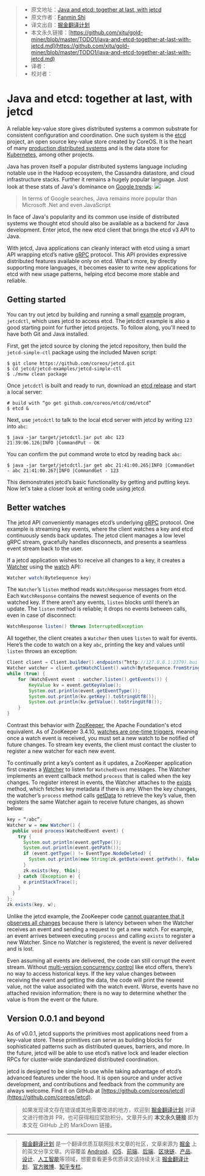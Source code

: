 > * 原文地址：[Java and etcd: together at last, with jetcd](https://coreos.com/blog/java-and-etcd-together-with-jetcd)
> * 原文作者：[Fanmin Shi](https://coreos.com/blog/java-and-etcd-together-with-jetcd)
> * 译文出自：[掘金翻译计划](https://github.com/xitu/gold-miner)
> * 本文永久链接：[https://github.com/xitu/gold-miner/blob/master/TODO1/java-and-etcd-together-at-last-with-jetcd.md](https://github.com/xitu/gold-miner/blob/master/TODO1/java-and-etcd-together-at-last-with-jetcd.md)
> * 译者：
> * 校对者：

# Java and etcd: together at last, with jetcd

A reliable key-value store gives distributed systems a common substrate for consistent configuration and coordination. One such system is the [etcd](https://github.com/coreos/etcd) project, an open source key-value store created by CoreOS. It is the heart of many [production distributed systems](https://github.com/coreos/etcd/blob/master/Documentation/production-users.md) and is the data store for [Kubernetes](https://kubernetes.io/), among other projects.

Java has proven itself a popular distributed systems language including notable use in the Hadoop ecosystem, the Cassandra datastore, and cloud infrastructure stacks. Further it remains a hugely popular language. Just look at these stats of Java's dominance on [Google trends](https://trends.google.com/trends/explore?cat=32&q=%2Fm%2F07sbkfb,%2Fm%2F09gbxjr,%2Fm%2F06ff5,%2Fm%2F0gdzk,%2Fm%2F02p97):
![](https://coreos.com/sites/default/files/inline-images/google-trends-java.png)
> In terms of Google searches, Java remains more popular than Microsoft .Net and even JavaScript

In face of Java's popularity and its common use inside of distributed systems we thought etcd should also be available as a backend for Java development. Enter jetcd, the new etcd client that brings the etcd v3 API to Java.

With jetcd, Java applications can cleanly interact with etcd using a smart API wrapping etcd’s native [gRPC](https://github.com/coreos/etcd/blob/master/Documentation/dev-guide/api_reference_v3.md) protocol. This API provides expressive distributed features available only on etcd. What's more, by directly supporting more languages, it becomes easier to write new applications for etcd with new usage patterns, helping etcd become more stable and reliable.

## Getting started

You can try out jetcd by building and running a small [example](https://github.com/coreos/jetcd/tree/master/jetcd-examples/jetcd-simple-ctl) program, `jetcdctl`, which uses jetcd to access etcd. The jetcdctl example is also a good starting point for further jetcd projects. To follow along, you'll need to have both Git and Java installed.

First, get the jetcd source by cloning the jetcd repository, then build the `jetcd-simple-ctl` package using the included Maven script:

``` plain
$ git clone https://github.com/coreos/jetcd.git
$ cd jetcd/jetcd-examples/jetcd-simple-ctl
$ ./mvnw clean package
```

Once `jetcdctl` is built and ready to run, download an [etcd release](https://github.com/coreos/etcd/releases) and start a local server:

``` plain
# build with “go get github.com/coreos/etcd/cmd/etcd”
$ etcd &
```

Next, use `jetcdctl` to talk to the local etcd server with jetcd by writing `123` into `abc`:

``` plain
$ java -jar target/jetcdctl.jar put abc 123
21:39:06.126|INFO |CommandPut - OK
```

You can confirm the put command wrote to etcd by reading back `abc`:

``` plain
$ java -jar target/jetcdctl.jar get abc 21:41:00.265|INFO |CommandGet - abc 21:41:00.267|INFO |CommandGet - 123
```

This demonstrates jetcd’s basic functionality by getting and putting keys. Now let's take a closer look at writing code using jetcd.

## Better watches

The jetcd API conveniently manages etcd’s underlying [gRPC](https://github.com/coreos/etcd/blob/master/Documentation/dev-guide/api_reference_v3.md) protocol. One example is streaming key events, where the client watches a key and etcd continuously sends back updates. The jetcd client manages a low level gRPC stream, gracefully handles disconnects, and presents a seamless event stream back to the user.

If a jetcd application wishes to receive all changes to a key, it creates a [Watcher](https://github.com/coreos/jetcd/blob/18b235a77aa680039cec170a394b8156fb01d7f0/jetcd-core/src/main/java/com/coreos/jetcd/Watch.java#L51) using the [watch](https://github.com/coreos/jetcd/blob/18b235a77aa680039cec170a394b8156fb01d7f0/jetcd-core/src/main/java/com/coreos/jetcd/Watch.java#L46) API:

``` java
Watcher watch(ByteSequence key)
```

The `Watcher`’s `listen` method reads `WatchResponse` messages from etcd. Each `WatchResponse` contains the newest sequence of events on the watched key. If there aren’t any events, `listen` blocks until there’s an update. The `listen` method is reliable; it drops no events between calls, even in case of disconnect:

``` java
WatchResponse listen() throws InterruptedException
```

All together, the client creates a `Watcher` then uses `listen` to wait for events. Here’s the code to watch on a key `abc`, printing the key and values until `listen` throws an exception:

``` java
Client client = Client.builder().endpoints(“http://127.0.0.1:2379).build();
Watcher watcher = client.getWatchClient().watch(ByteSequence.fromString("abc"));
while (true) {
    for (WatchEvent event : watcher.listen().getEvents()) {
        KeyValue kv = event.getKeyValue();
        System.out.println(event.getEventType());
        System.out.println(kv.getKey().toStringUtf8());
        System.out.println(kv.getValue().toStringUtf8());
    }
}
```

Contrast this behavior with [ZooKeeper](https://zookeeper.apache.org/doc/r3.4.10/), the Apache Foundation's etcd equivalent. As of ZooKeeper 3.4.10, [watches are one-time triggers](https://zookeeper.apache.org/doc/trunk/zookeeperProgrammers.html#sc_WatchSemantics), meaning once a watch event is received, you must set a new watch to be notified of future changes. To stream key events, the client must contact the cluster to register a new watcher for each new event.

To continually print a key’s content as it updates, a ZooKeeper application first creates a [Watcher](https://zookeeper.apache.org/doc/r3.4.10/api/org/apache/zookeeper/Watcher.html) to listen for `WatchedEvent` messages. The Watcher implements an event callback method `process` that is called when the key changes. To register interest in events, the Watcher attaches to the [exists](https://zookeeper.apache.org/doc/r3.4.10/api/org/apache/zookeeper/ZooKeeper.html#exists%28java.lang.String,%20org.apache.zookeeper.Watcher%29) method, which fetches key metadata if there is any. When the key changes, the watcher’s `process` method calls [getData](https://zookeeper.apache.org/doc/r3.4.10/api/org/apache/zookeeper/ZooKeeper.html#getData%28java.lang.String,%20org.apache.zookeeper.Watcher,%20org.apache.zookeeper.AsyncCallback.DataCallback,%20java.lang.Object%29) to retrieve the key’s value, then registers the same Watcher again to receive future changes, as shown below:

``` java
key = “/abc”;
Watcher w = new Watcher() {
  public void process(WatchedEvent event) {
    try {
      System.out.println(event.getType());
      System.out.println(event.getPath());
      if (event.getType() != EventType.NodeDeleted) {
        System.out.println(new String(zk.getData(event.getPath(), false, null)));
      }
      zk.exists(key, this);
    } catch (Exception e) {
      e.printStackTrace();
    }
  }
};
zk.exists(key, w);
```

Unlike the jetcd example, the ZooKeeper code [cannot guarantee that it observes all changes](https://zookeeper.apache.org/doc/trunk/zookeeperProgrammers.html#sc_WatchSemantics) because there is latency between when the Watcher receives an event and sending a request to get a new watch. For example, an event arrives between executing `process` and calling `exists` to register a new Watcher. Since no Watcher is registered, the event is never delivered and is lost.

Even assuming all events are delivered, the code can still corrupt the event stream. Without [multi-version concurrency control](https://github.com/coreos/etcd/blob/master/Documentation/learning/data_model.md) like etcd offers, there’s no way to access historical keys. If the key value changes between receiving the event and getting the data, the code will print the newest value, not the value associated with the watch event. Worse, events have no attached revision information; there is no way to determine whether the value is from the event or the future.

## Version 0.0.1 and beyond

As of v0.0.1, jetcd supports the primitives most applications need from a key-value store. These primitives can serve as building blocks for sophisticated patterns such as distributed queues, barriers, and more. In the future, jetcd will be able to use etcd’s native lock and leader election RPCs for cluster-wide standardized distributed coordination.

jetcd is designed to be simple to use while taking advantage of etcd’s advanced features under the hood. It is open source and under active development, and contributions and feedback from the community are always welcome. Find it on GitHub at [https://github.com/coreos/jetcd](https://github.com/coreos/jetcd).

> 如果发现译文存在错误或其他需要改进的地方，欢迎到 [掘金翻译计划](https://github.com/xitu/gold-miner) 对译文进行修改并 PR，也可获得相应奖励积分。文章开头的 **本文永久链接** 即为本文在 GitHub 上的 MarkDown 链接。

---

> [掘金翻译计划](https://github.com/xitu/gold-miner) 是一个翻译优质互联网技术文章的社区，文章来源为 [掘金](https://juejin.im) 上的英文分享文章。内容覆盖 [Android](https://github.com/xitu/gold-miner#android)、[iOS](https://github.com/xitu/gold-miner#ios)、[前端](https://github.com/xitu/gold-miner#前端)、[后端](https://github.com/xitu/gold-miner#后端)、[区块链](https://github.com/xitu/gold-miner#区块链)、[产品](https://github.com/xitu/gold-miner#产品)、[设计](https://github.com/xitu/gold-miner#设计)、[人工智能](https://github.com/xitu/gold-miner#人工智能)等领域，想要查看更多优质译文请持续关注 [掘金翻译计划](https://github.com/xitu/gold-miner)、[官方微博](http://weibo.com/juejinfanyi)、[知乎专栏](https://zhuanlan.zhihu.com/juejinfanyi)。
